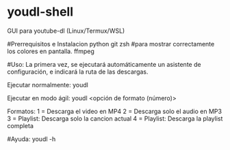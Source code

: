 # youdl-shell
GUI para youtube-dl (Linux/Termux/WSL)

#Prerrequisitos e Instalacion
python
git
zsh #para mostrar correctamente los colores en pantalla.
ffmpeg

#Uso:
La primera vez, se ejecutará automáticamente un asistente de configuración, e indicará la ruta de las descargas.

Ejecutar normalmente:
youdl

Ejecutar en modo ágil:
youdl <url> <opción de formato (número)>

Formatos:
1 = Descarga el video en MP4
2 = Descarga solo el audio en MP3
3 = Playlist: Descarga solo la cancion actual
4 = Playlist: Descarga la playlist completa

#Ayuda:
youdl -h
